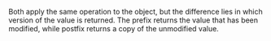 Both apply the same operation to the object, but the difference lies in which version of the value is returned. The prefix returns the value that has been modified, while postfix returns a copy of the unmodified value.